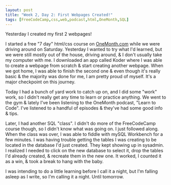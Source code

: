 ```yaml
---
layout: post
title: "Week 2, Day 2: First Webpages Created!"
tags: [FreeCodeCamp,css,web,podcast,html,OneMonth,SQL]
---
```


Yesterday I created my first 2 webpages! 

I started a free "7 day" html/css course on [OneMonth.com](https://onemonth.com) while we were driving around on Saturday. Yesterday I wanted to try what I'd learned, but we were still mostly out of the house, driving around, & I don't usually take my computer with me. I downloaded an app called Koder where I was able to create a webpage from scratch & start creating another webpage. When we got home, I was able to finish the second one & even though it's really basic & the majority was done for me, I am pretty proud of myself. It's a major checkpoint on this journey.

Today I had a bunch of yard work to catch up on, and I did some "work" work, so I didn't really get any time to learn or practice anything. We went to the gym & lately I've been listening to the OneMonth podcast, "Learn to Code". I've listened to a handful of episodes & they've had some good info & tips. 

Later, I had another SQL "class". I didn't do more of the FreeCodeCamp course though, so I didn't know what was going on. I just followed along. When the class was over, I was able to fiddle with mySQL Workbench for a few minutes. I was having trouble getting the tables I was creating to be located in the database I'd just created. They kept showing up in sysadmin. I realized I needed to click on the new database to select it, drop the tables I'd already created, & recreate them in the new one. It worked, I counted it as a win, & took a break to hang with the baby.

I was intending to do a little learning before I call it a night, but I'm falling asleep as I write, so I'm calling it a night. Until tomorrow.
